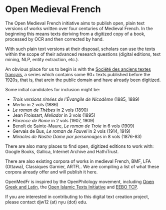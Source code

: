 
# Open Medieval French

The Open Medieval French initiative aims to publish open, plain text
versions of works written over four centuries of Medieval French.  In the
beginning this means texts deriving from a digitized copy of a book, processed
by OCR and then corrected by hand.

With such plain text versions at their disposal, scholars can use the texts
within the scope of their advanced research questions (digital editions, text
mining, NLP, entity extraction, etc.).

An obvious place for us to begin is with the [Société des anciens textes français](https://en.wikipedia.org/wiki/Soci%C3%A9t%C3%A9_des_anciens_textes_fran%C3%A7ais), a series which contains some 90+ texts published before the 1920s, that is, that arein the public domain and have already been digitized.

Some initial candidates for inclusion might be:

* _Trois versions rimées de l'Évangile de Nicodème_ (1885, 1889)
* _Merlin_ in 2 vols (1886)
* _Le roman de Thèbes_ in 2 vols (1890)
* Jean Froissart, _Meliador_ in 3 vols (1895)
* _Florence de Rome_ in 2 vols (1907, 1909)
* Benoît de Sainte-Maure, _Le roman de Troie_ in 6 vols (1909)
* Gervais de Bus, _Le roman de Fauvel_ in 2 vols (1914, 1919)
* _Miracles de Nostre Dame par personnages_ in 8 vols (1876-83)

There are also many places to find open, digitized editions to work with: Google
Books, Gallica, Internet Archive and HathiTrust.

There are also existing corpora of works in medieval French, BMF, LFA (Ottawa),
Classiques Garnier, ARTFL. We are compiling a list of what these corpora already
offer and will publish it here.

OpenMedFr is inspired by the OpenPhilology movement, including [Open Greek and Latin](https://github.com/OpenGreekAndLatin), the [Open Islamic Texts Initiative](https://github.com/OpenITI) and [EEBO TCP](http://www.textcreationpartnership.org/tcp-eebo/).

If you are interested in contributing to this digital text creation project,
please contact djw12 (at) nyu (dot) edu.
